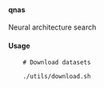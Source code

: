 #### qnas

Neural architecture search


#### Usage

```
    # Download datasets
    
    ./utils/download.sh
```
